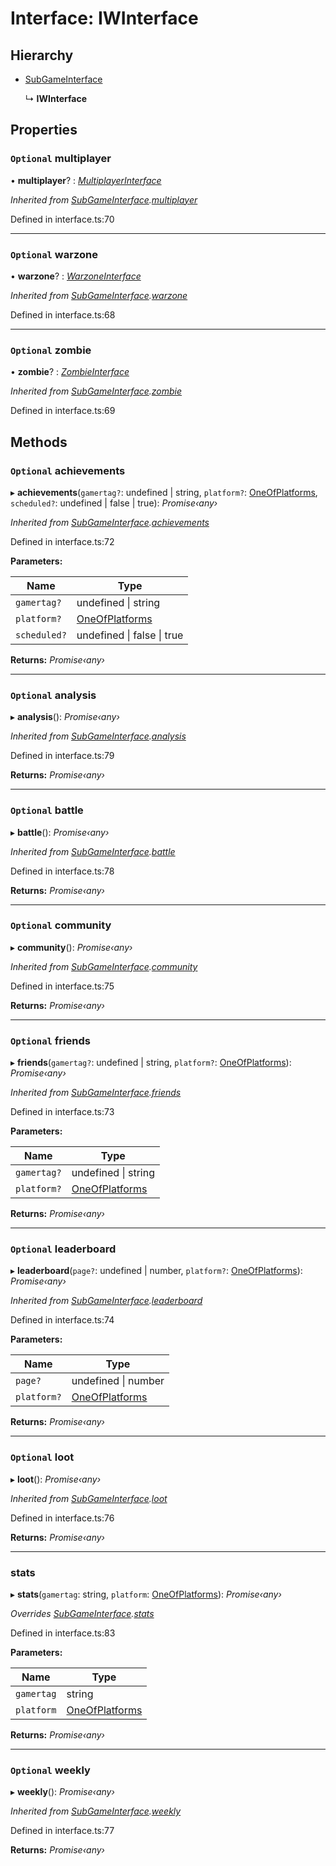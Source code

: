# Interface: IWInterface

## Hierarchy

* [SubGameInterface](_interface_.codapi.subgameinterface.md)

  ↳ **IWInterface**

## Properties

### `Optional` multiplayer

• **multiplayer**? : *[MultiplayerInterface](_interface_.codapi.multiplayerinterface.md)*

*Inherited from [SubGameInterface](_interface_.codapi.subgameinterface.md).[multiplayer](_interface_.codapi.subgameinterface.md#optional-multiplayer)*

Defined in interface.ts:70

___

### `Optional` warzone

• **warzone**? : *[WarzoneInterface](_interface_.codapi.warzoneinterface.md)*

*Inherited from [SubGameInterface](_interface_.codapi.subgameinterface.md).[warzone](_interface_.codapi.subgameinterface.md#optional-warzone)*

Defined in interface.ts:68

___

### `Optional` zombie

• **zombie**? : *[ZombieInterface](_interface_.codapi.zombieinterface.md)*

*Inherited from [SubGameInterface](_interface_.codapi.subgameinterface.md).[zombie](_interface_.codapi.subgameinterface.md#optional-zombie)*

Defined in interface.ts:69

## Methods

### `Optional` achievements

▸ **achievements**(`gamertag?`: undefined | string, `platform?`: [OneOfPlatforms](../modules/_interface_.codapi.md#oneofplatforms), `scheduled?`: undefined | false | true): *Promise‹any›*

*Inherited from [SubGameInterface](_interface_.codapi.subgameinterface.md).[achievements](_interface_.codapi.subgameinterface.md#optional-achievements)*

Defined in interface.ts:72

**Parameters:**

Name | Type |
------ | ------ |
`gamertag?` | undefined &#124; string |
`platform?` | [OneOfPlatforms](../modules/_interface_.codapi.md#oneofplatforms) |
`scheduled?` | undefined &#124; false &#124; true |

**Returns:** *Promise‹any›*

___

### `Optional` analysis

▸ **analysis**(): *Promise‹any›*

*Inherited from [SubGameInterface](_interface_.codapi.subgameinterface.md).[analysis](_interface_.codapi.subgameinterface.md#optional-analysis)*

Defined in interface.ts:79

**Returns:** *Promise‹any›*

___

### `Optional` battle

▸ **battle**(): *Promise‹any›*

*Inherited from [SubGameInterface](_interface_.codapi.subgameinterface.md).[battle](_interface_.codapi.subgameinterface.md#optional-battle)*

Defined in interface.ts:78

**Returns:** *Promise‹any›*

___

### `Optional` community

▸ **community**(): *Promise‹any›*

*Inherited from [SubGameInterface](_interface_.codapi.subgameinterface.md).[community](_interface_.codapi.subgameinterface.md#optional-community)*

Defined in interface.ts:75

**Returns:** *Promise‹any›*

___

### `Optional` friends

▸ **friends**(`gamertag?`: undefined | string, `platform?`: [OneOfPlatforms](../modules/_interface_.codapi.md#oneofplatforms)): *Promise‹any›*

*Inherited from [SubGameInterface](_interface_.codapi.subgameinterface.md).[friends](_interface_.codapi.subgameinterface.md#optional-friends)*

Defined in interface.ts:73

**Parameters:**

Name | Type |
------ | ------ |
`gamertag?` | undefined &#124; string |
`platform?` | [OneOfPlatforms](../modules/_interface_.codapi.md#oneofplatforms) |

**Returns:** *Promise‹any›*

___

### `Optional` leaderboard

▸ **leaderboard**(`page?`: undefined | number, `platform?`: [OneOfPlatforms](../modules/_interface_.codapi.md#oneofplatforms)): *Promise‹any›*

*Inherited from [SubGameInterface](_interface_.codapi.subgameinterface.md).[leaderboard](_interface_.codapi.subgameinterface.md#optional-leaderboard)*

Defined in interface.ts:74

**Parameters:**

Name | Type |
------ | ------ |
`page?` | undefined &#124; number |
`platform?` | [OneOfPlatforms](../modules/_interface_.codapi.md#oneofplatforms) |

**Returns:** *Promise‹any›*

___

### `Optional` loot

▸ **loot**(): *Promise‹any›*

*Inherited from [SubGameInterface](_interface_.codapi.subgameinterface.md).[loot](_interface_.codapi.subgameinterface.md#optional-loot)*

Defined in interface.ts:76

**Returns:** *Promise‹any›*

___

###  stats

▸ **stats**(`gamertag`: string, `platform`: [OneOfPlatforms](../modules/_interface_.codapi.md#oneofplatforms)): *Promise‹any›*

*Overrides [SubGameInterface](_interface_.codapi.subgameinterface.md).[stats](_interface_.codapi.subgameinterface.md#stats)*

Defined in interface.ts:83

**Parameters:**

Name | Type |
------ | ------ |
`gamertag` | string |
`platform` | [OneOfPlatforms](../modules/_interface_.codapi.md#oneofplatforms) |

**Returns:** *Promise‹any›*

___

### `Optional` weekly

▸ **weekly**(): *Promise‹any›*

*Inherited from [SubGameInterface](_interface_.codapi.subgameinterface.md).[weekly](_interface_.codapi.subgameinterface.md#optional-weekly)*

Defined in interface.ts:77

**Returns:** *Promise‹any›*
